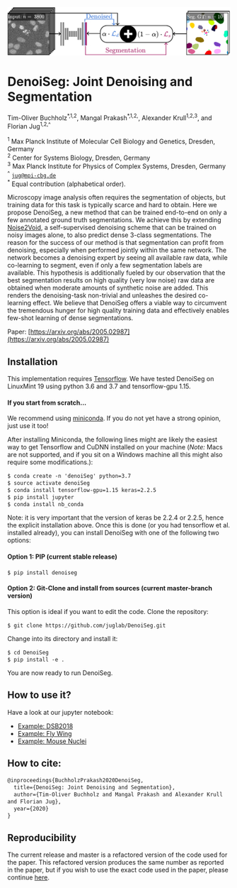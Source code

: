 ![Teaser: DenoiSeg](resources/teaser.png)
# DenoiSeg: Joint Denoising and Segmentation
Tim-Oliver Buchholz<sup>\*,1,2</sup>, Mangal Prakash<sup>\*,1,2,</sup>, Alexander Krull<sup>1,2,3</sup>,
and Florian Jug<sup>1,2,^</sup>

<sup>1</sup> Max Planck Institute of Molecular Cell Biology and Genetics, Dresden, Germany <br />
<sup>2</sup> Center for Systems Biology, Dresden, Germany <br />
<sup>3</sup> Max Planck Institute for Physics of Complex Systems, Dresden, Germany <br />
<sup>^</sup> <code>jug@mpi-cbg.de</code> <br />
<sup>*</sup> Equal contribution (alphabetical order).

Microscopy image analysis often requires the segmentation of objects, 
but training data for this task is typically scarce and hard to obtain.
Here we propose DenoiSeg, a new method that can be trained end-to-end 
on only a few annotated ground truth segmentations. 
We achieve this by extending [Noise2Void](https://github.com/juglab/n2v), 
a self-supervised denoising scheme that can be trained on noisy images alone, 
to also predict dense 3-class segmentations. The reason for the success 
of our method is that segmentation can profit from denoising, especially 
when performed jointly within the same network. The network becomes a 
denoising expert by seeing all available raw data, while  co-learning to 
segment, even if only a few segmentation labels are available. This 
hypothesis is additionally fueled by our observation that the best 
segmentation results on high quality (very low noise) raw data are obtained 
when moderate amounts of synthetic noise are added. This renders the 
denoising-task non-trivial and unleashes the desired co-learning effect.
We believe that DenoiSeg offers a viable way to circumvent the tremendous 
hunger for high quality training data and effectively enables few-shot learning 
of dense segmentations.

Paper: [https://arxiv.org/abs/2005.02987](https://arxiv.org/abs/2005.02987)

## Installation
This implementation requires [Tensorflow](https://www.tensorflow.org/install/).
We have tested DenoiSeg on LinuxMint 19  using python 3.6 and 3.7 and tensorflow-gpu 1.15.

#### If you start from scratch...
We recommend using [miniconda](https://docs.conda.io/en/latest/miniconda.html).
If you do not yet have a strong opinion, just use it too!

After installing Miniconda, the following lines might are likely the easiest way to get Tensorflow and CuDNN installed on your machine (_Note:_ Macs are not supported, and if you sit on a Windows machine all this might also require some modifications.):

```
$ conda create -n 'denoiSeg' python=3.7
$ source activate denoiSeg
$ conda install tensorflow-gpu=1.15 keras=2.2.5
$ pip install jupyter
$ conda install nb_conda
```

Note: it is very important that the version of keras be 2.2.4 or 2.2.5, hence the explicit installation above.
Once this is done (or you had tensorflow et al. installed already), you can install DenoiSeg with one of the following two options:

#### Option 1: PIP (current stable release) 
```
$ pip install denoiseg
```

#### Option 2: Git-Clone and install from sources (current master-branch version)
This option is ideal if you want to edit the code. Clone the repository:

```
$ git clone https://github.com/juglab/DenoiSeg.git
```
Change into its directory and install it:

```
$ cd DenoiSeg
$ pip install -e .
```
You are now ready to run DenoiSeg.

## How to use it?
Have a look at our jupyter notebook:
* [Example: DSB2018](https://github.com/juglab/DenoiSeg/tree/master/examples/DenoiSeg_2D/DSB2018_DenoiSeg_Example.ipynb)
* [Example: Fly Wing](https://github.com/juglab/DenoiSeg/tree/master/examples/DenoiSeg_2D/FlyWing_DenoiSeg_Example.ipynb)
* [Example: Mouse Nuclei](https://github.com/juglab/DenoiSeg/tree/master/examples/DenoiSeg_2D/MouseNuclei_DenoiSeg_Example.ipynb)

## How to cite:
```
@inproceedings{BuchholzPrakash2020DenoiSeg,
  title={DenoiSeg: Joint Denoising and Segmentation},
  author={Tim-Oliver Buchholz and Mangal Prakash and Alexander Krull and Florian Jug},
  year={2020}
}
```

## Reproducibility
The current release and master is a refactored version of the code used for the paper. 
This refactored version produces the same number as reported in the paper, but if you
wish to use the exact code used in the paper, please continue [here](scripts/reproducibility/README.md).
